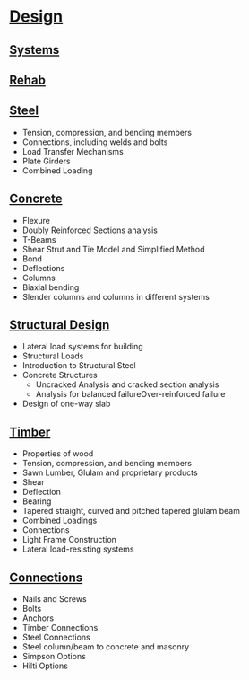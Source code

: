 # [Design](https://benklassen77.github.io)

## [Systems](systems.html)

## [Rehab](rehab.html)

## [Steel](steel.html)

- Tension, compression, and bending members
- Connections, including welds and bolts
- Load Transfer Mechanisms
- Plate Girders
- Combined Loading

## [Concrete](concrete.html)

- Flexure
- Doubly Reinforced Sections analysis
- T-Beams
- Shear Strut and Tie Model and Simplified Method
- Bond
- Deflections
- Columns
- Biaxial bending
- Slender columns and columns in different systems

## [Structural Design](https://benklassen77.github.io/documents/courses/design/structuraldesign/structuraldesign.pdf)

- Lateral load systems for building
- Structural Loads
- Introduction to Structural Steel
- Concrete Structures
  - Uncracked Analysis and cracked section analysis
  - Analysis for balanced failureOver-reinforced failure
- Design of one-way slab

## [Timber](timber.html)

- Properties of wood
- Tension, compression, and bending members
- Sawn Lumber, Glulam and proprietary products
- Shear
- Deflection
- Bearing
- Tapered straight, curved and pitched tapered glulam beam
- Combined Loadings
- Connections
- Light Frame Construction
- Lateral load-resisting systems

## [Connections](connections.html)

- Nails and Screws
- Bolts
- Anchors
- Timber Connections
- Steel Connections
- Steel column/beam to concrete and masonry
- Simpson Options
- Hilti Options
